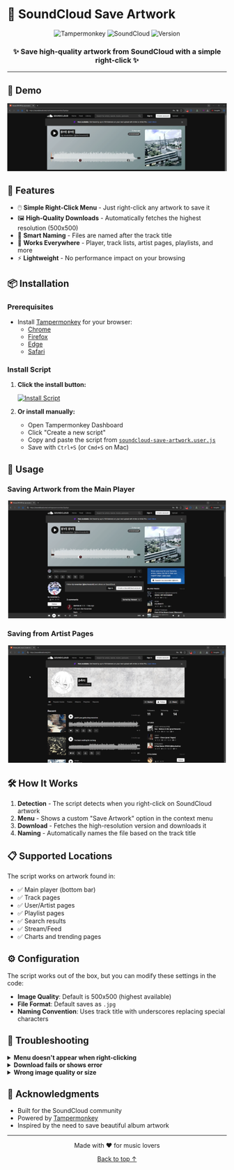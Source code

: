 # 🎨 SoundCloud Save Artwork

<div align="center">
  <img src="https://img.shields.io/badge/Tampermonkey-Script-blue?style=for-the-badge&logo=tampermonkey" alt="Tampermonkey">
  <img src="https://img.shields.io/badge/SoundCloud-Artwork-orange?style=for-the-badge&logo=soundcloud" alt="SoundCloud">
  <img src="https://img.shields.io/badge/Version-1.0-green?style=for-the-badge" alt="Version">
</div>

<div align="center">
  <h3>✨ Save high-quality artwork from SoundCloud with a simple right-click ✨</h3>
</div>

---

## 📸 Demo

<div align="center">
  <img src="demo.gif" alt="Demo GIF" width="600">
</div>

## 🚀 Features

- 🖱️ **Simple Right-Click Menu** - Just right-click any artwork to save it
- 🖼️ **High-Quality Downloads** - Automatically fetches the highest resolution (500x500)
- 📝 **Smart Naming** - Files are named after the track title
- 🎯 **Works Everywhere** - Player, track lists, artist pages, playlists, and more
- ⚡ **Lightweight** - No performance impact on your browsing

## 📦 Installation

### Prerequisites
- Install [Tampermonkey](https://www.tampermonkey.net/) for your browser:
  - [Chrome](https://chrome.google.com/webstore/detail/tampermonkey/dhdgffkkebhmkfjojejmpbldmpobfkfo)
  - [Firefox](https://addons.mozilla.org/en-US/firefox/addon/tampermonkey/)
  - [Edge](https://microsoftedge.microsoft.com/addons/detail/tampermonkey/iikmkjmpaadaobahmlepeloendndfphd)
  - [Safari](https://apps.apple.com/us/app/tampermonkey/id1482490089)

### Install Script

1. **Click the install button:**
   
   [![Install Script](https://img.shields.io/badge/Install-Script-success?style=for-the-badge)](https://raw.githubusercontent.com/yourusername/save-artwork/main/soundcloud-save-artwork.user.js)

2. **Or install manually:**
   - Open Tampermonkey Dashboard
   - Click "Create a new script"
   - Copy and paste the script from [`soundcloud-save-artwork.user.js`](soundcloud-save-artwork.user.js)
   - Save with `Ctrl+S` (or `Cmd+S` on Mac)

## 🎯 Usage

### Saving Artwork from the Main Player

<div align="center">
  <img src="player-example.gif" alt="Player Example" width="500">
</div>

### Saving from Artist Pages

<div align="center">
  <img src="artist-example.gif" alt="Artist Page Example" width="500">
</div>

## 🛠️ How It Works

1. **Detection** - The script detects when you right-click on SoundCloud artwork
2. **Menu** - Shows a custom "Save Artwork" option in the context menu
3. **Download** - Fetches the high-resolution version and downloads it
4. **Naming** - Automatically names the file based on the track title

## 📋 Supported Locations

The script works on artwork found in:

- ✅ Main player (bottom bar)
- ✅ Track pages
- ✅ User/Artist pages
- ✅ Playlist pages
- ✅ Search results
- ✅ Stream/Feed
- ✅ Charts and trending pages

## ⚙️ Configuration

The script works out of the box, but you can modify these settings in the code:

- **Image Quality**: Default is 500x500 (highest available)
- **File Format**: Default saves as `.jpg`
- **Naming Convention**: Uses track title with underscores replacing special characters

## 🐛 Troubleshooting

<details>
<summary><b>Menu doesn't appear when right-clicking</b></summary>

- Make sure Tampermonkey is enabled
- Check that the script is active (should have a green dot in Tampermonkey)
- Refresh the SoundCloud page
- Make sure you're clicking directly on the artwork image
</details>

<details>
<summary><b>Download fails or shows error</b></summary>

- Check your browser's download settings
- Make sure you have permission to save files
- Try disabling other extensions that might interfere
- Check browser console for specific error messages
</details>

<details>
<summary><b>Wrong image quality or size</b></summary>

- The script automatically fetches the 500x500 version
- If the track only has lower quality artwork, that's what will be saved
- Original upload quality varies by artist/track
</details>

## 🙏 Acknowledgments

- Built for the SoundCloud community
- Powered by [Tampermonkey](https://www.tampermonkey.net/)
- Inspired by the need to save beautiful album artwork

---

<div align="center">
  <p>Made with ❤️ for music lovers</p>
  <p>
    <a href="#-soundcloud-save-artwork">Back to top ↑</a>
  </p>
</div>